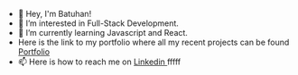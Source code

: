 - 👋 Hey, I'm Batuhan!
- 👀 I’m interested in Full-Stack Development.
- 🌱 I’m currently learning Javascript and React.
- Here is the link to my portfolio where all my recent projects can be found <a href="https://www.batuhan-satilmis.com/"> Portfolio <a>
- 📫 Here is how to reach me on <a href="https://www.linkedin.com/in/batuhansatilmis-184609261//"> Linkedin </a>fffff

<!---
batuhan-satilmis/batuhan-satilmis is a ✨ special ✨ repository because its `README.md` (this file) appears on your GitHub profile.
You can click the Preview link to take a look at your changes.
--->
